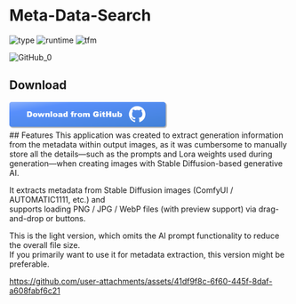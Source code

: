 # Meta-Data-Search
![type](https://img.shields.io/badge/app-Windows%20Forms-blue?style=flat-square&logo=windows)
![runtime](https://img.shields.io/badge/.NET-6.0%20(or%208.0)-512BD4?style=flat-square&logo=dotnet)
![tfm](https://img.shields.io/badge/TFM-net6.0--windows-0B7285?style=flat-square)

<img width="720" alt="GitHub_0" src="https://github.com/user-attachments/assets/14b6d160-1791-4be8-9ebd-cddfdc42412e" />

## Download
<a href="https://github.com/Sadc2h4/Meta-Data-Search/releases/tag/V1.1a">
  <img
    src="https://raw.githubusercontent.com/Sadc2h4/brand-assets/main/button/Download_Button_1.png"
    alt="Download .zip"
    height="48"
  />
</a>

<br>
## Features
This application was created to extract generation information from the metadata within output images,  
as it was cumbersome to manually store all the details—such as the prompts and Lora weights used during  
generation—when creating images with Stable Diffusion-based generative AI.

It extracts metadata from Stable Diffusion images (ComfyUI / AUTOMATIC1111, etc.) and  
supports loading PNG / JPG / WebP files (with preview support) via drag-and-drop or buttons.

This is the light version, which omits the AI prompt functionality to reduce the overall file size.  
If you primarily want to use it for metadata extraction, this version might be preferable.


https://github.com/user-attachments/assets/41df9f8c-6f60-445f-8daf-a608fabf6c21

